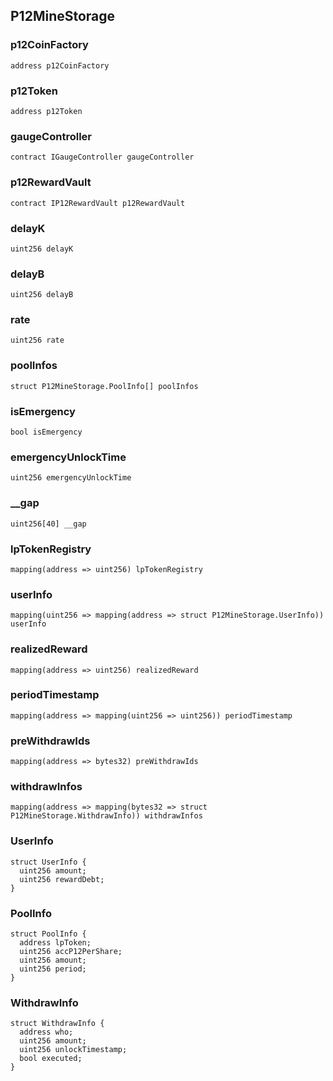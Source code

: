 ## P12MineStorage

### p12CoinFactory

```solidity
address p12CoinFactory
```

### p12Token

```solidity
address p12Token
```

### gaugeController

```solidity
contract IGaugeController gaugeController
```

### p12RewardVault

```solidity
contract IP12RewardVault p12RewardVault
```

### delayK

```solidity
uint256 delayK
```

### delayB

```solidity
uint256 delayB
```

### rate

```solidity
uint256 rate
```

### poolInfos

```solidity
struct P12MineStorage.PoolInfo[] poolInfos
```

### isEmergency

```solidity
bool isEmergency
```

### emergencyUnlockTime

```solidity
uint256 emergencyUnlockTime
```

### \_\_gap

```solidity
uint256[40] __gap
```

### lpTokenRegistry

```solidity
mapping(address => uint256) lpTokenRegistry
```

### userInfo

```solidity
mapping(uint256 => mapping(address => struct P12MineStorage.UserInfo)) userInfo
```

### realizedReward

```solidity
mapping(address => uint256) realizedReward
```

### periodTimestamp

```solidity
mapping(address => mapping(uint256 => uint256)) periodTimestamp
```

### preWithdrawIds

```solidity
mapping(address => bytes32) preWithdrawIds
```

### withdrawInfos

```solidity
mapping(address => mapping(bytes32 => struct P12MineStorage.WithdrawInfo)) withdrawInfos
```

### UserInfo

```solidity
struct UserInfo {
  uint256 amount;
  uint256 rewardDebt;
}

```

### PoolInfo

```solidity
struct PoolInfo {
  address lpToken;
  uint256 accP12PerShare;
  uint256 amount;
  uint256 period;
}

```

### WithdrawInfo

```solidity
struct WithdrawInfo {
  address who;
  uint256 amount;
  uint256 unlockTimestamp;
  bool executed;
}

```
